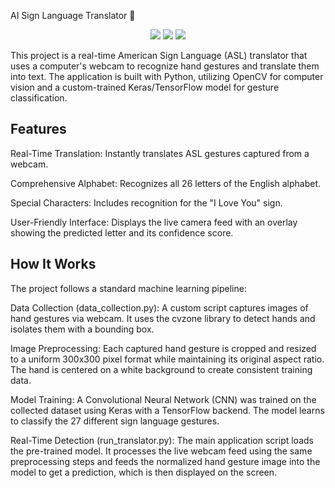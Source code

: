 AI Sign Language Translator 🤟
<p align="center">
<img src="https://img.shields.io/badge/Python-3776AB?style=for-the-badge&logo=python&logoColor=white" />
<img src="https://img.shields.io/badge/TensorFlow-FF6F00?style=for-the-badge&logo=tensorflow&logoColor=white" />
<img src="https://img.shields.io/badge/OpenCV-5C3EE8?style=for-the-badge&logo=opencv&logoColor=white" />
</p>

This project is a real-time American Sign Language (ASL) translator that uses a computer's webcam to recognize hand gestures and translate them into text. The application is built with Python, utilizing OpenCV for computer vision and a custom-trained Keras/TensorFlow model for gesture classification.

## Features
Real-Time Translation: Instantly translates ASL gestures captured from a webcam.

Comprehensive Alphabet: Recognizes all 26 letters of the English alphabet.

Special Characters: Includes recognition for the "I Love You" sign.

User-Friendly Interface: Displays the live camera feed with an overlay showing the predicted letter and its confidence score.

## How It Works
The project follows a standard machine learning pipeline:

Data Collection (data_collection.py): A custom script captures images of hand gestures via webcam. It uses the cvzone library to detect hands and isolates them with a bounding box.

Image Preprocessing: Each captured hand gesture is cropped and resized to a uniform 300x300 pixel format while maintaining its original aspect ratio. The hand is centered on a white background to create consistent training data.

Model Training: A Convolutional Neural Network (CNN) was trained on the collected dataset using Keras with a TensorFlow backend. The model learns to classify the 27 different sign language gestures.

Real-Time Detection (run_translator.py): The main application script loads the pre-trained model. It processes the live webcam feed using the same preprocessing steps and feeds the normalized hand gesture image into the model to get a prediction, which is then displayed on the screen.
